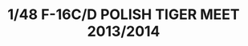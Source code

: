 ---
layout: product
title: "1/48 F-16C/D POLISH TIGER MEET 2013/2014"
price: "6200" 
desc: "Maketa"
img_path: "/assets/img/KIN48076.jpg"
brand: "N/A"
available: false
special_offer: false
new: false
soon: false
cat: "010000"
subcat: "010700"
subsubcat: "0N/A"
sifra: "KIN48076"
popular: true
---